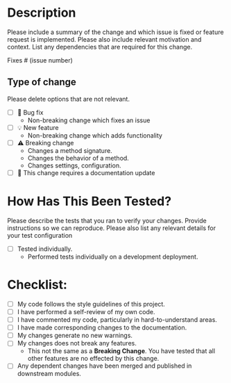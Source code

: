 # Description

Please include a summary of the change and which issue is fixed or feature request is implemented. Please also include relevant motivation and context. List any dependencies that are required for this change.

Fixes # (issue number)

## Type of change

Please delete options that are not relevant.

- [ ] 🐞 Bug fix
  - Non-breaking change which fixes an issue 
- [ ] 💡 New feature
  - Non-breaking change which adds functionality
- [ ] ⚠️ Breaking change
  - Changes a method signature.
  - Changes the behavior of a method.
  - Changes settings, configuration.
- [ ] 📝 This change requires a documentation update

# How Has This Been Tested?

Please describe the tests that you ran to verify your changes. Provide instructions so we can reproduce. Please also list any relevant details for your test configuration

- [ ] Tested individually.
  - Performed tests individually on a development deployment.

# Checklist:

- [ ] My code follows the style guidelines of this project.
- [ ] I have performed a self-review of my own code.
- [ ] I have commented my code, particularly in hard-to-understand areas.
- [ ] I have made corresponding changes to the documentation.
- [ ] My changes generate no new warnings.
- [ ] My changes does not break any features.
  - This not the same as a **Breaking Change**. You have tested that all other features are no effected by this change.
- [ ] Any dependent changes have been merged and published in downstream modules.